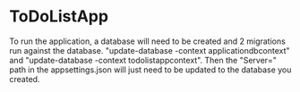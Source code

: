 # ToDoListApp

To run the application, a database will need to be created and 2 migrations run against the database. "update-database -context applicationdbcontext" and "update-database -context todolistappcontext". Then the "Server=" path in the appsettings.json will just need to be updated to the database you created.
